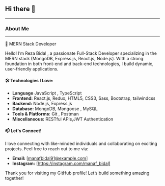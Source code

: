 ## Hi there 👋

---


### About Me
---
🌟  MERN Stack Developer

Hello! I’m Reza Bidal , a passionate Full-Stack Developer specializing in the MERN stack (MongoDB, Express.js, React.js, Node.js). With a strong foundation in both front-end and back-end technologies, I build dynamic, user-friendly applications.

#### 🛠 Technologies I Love:
- **Language** JavaScript , TypeScript
- **Frontend:** React.js, Redux, HTML5, CSS3, Sass, Bootstrap, tailwindcss
- **Backend:** Node.js, Express.js
- **Database:** MongoDB, Mongoose , MySQL
- **Tools & Platforms:** Git ,  Postman
- **Miscellaneous:** RESTful APIs,JWT Authentication



#### 📫 Let's Connect!

I love connecting with like-minded individuals and collaborating on exciting projects. Feel free to reach out to me via:

- **Email:** [manafbidal91@example.com]
- **Instagram:** [https://instagram.com/manaf_bidal]


Thank you for visiting my GitHub profile! Let’s build something amazing together!
